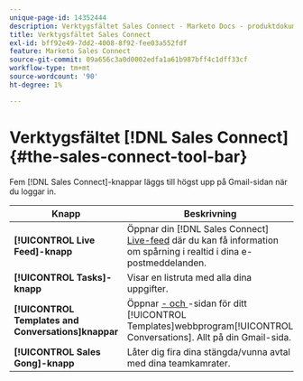 ```yaml
---
unique-page-id: 14352444
description: Verktygsfältet Sales Connect - Marketo Docs - produktdokumentation
title: Verktygsfältet Sales Connect
exl-id: bff92e49-7dd2-4008-8f92-fee03a552fdf
feature: Marketo Sales Connect
source-git-commit: 09a656c3a0d0002edfa1a61b987bff4c1dff33cf
workflow-type: tm+mt
source-wordcount: '90'
ht-degree: 1%

---
```


# Verktygsfältet [!DNL Sales Connect] {#the-sales-connect-tool-bar}

Fem [!DNL Sales Connect]-knappar läggs till högst upp på Gmail-sidan när du loggar in.

| Knapp | Beskrivning |
|---|---|
| **[!UICONTROL Live Feed]-knapp** | Öppnar din [!DNL Sales Connect] [Live-feed](https://toutapp.com/next#live) där du kan få information om spårning i realtid i dina e-postmeddelanden. |
| **[!UICONTROL Tasks]-knapp** | Visar en listruta med alla dina uppgifter. |
| **[!UICONTROL Templates and Conversations]knappar** | Öppnar [- och ](https://toutapp.com/login)-sidan för ditt [!UICONTROL Templates]webbprogram[!UICONTROL Conversations]. Allt på din Gmail-sida. |
| **[!UICONTROL Sales Gong]-knapp** | Låter dig fira dina stängda/vunna avtal med dina teamkamrater. |
